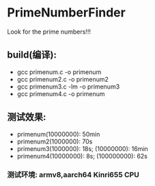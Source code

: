 # PrimeNumberFinder
Look for the prime numbers!!!
## build(编译):
- gcc primenum.c -o primenum
- gcc primenum2.c -o primenum2
- gcc primenum3.c -lm -o primenum3
- gcc primenum4.c -o primenum
## 测试效果:
- primenum(10000000): 50min
- primenum2(1000000): 70s
- primenum3(1000000): 18s; (10000000): 16min
- primenum4(10000000): 8s; (100000000): 62s
### 测试环境: armv8,aarch64 Kinri655 CPU
